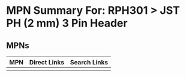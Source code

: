 



# MPN Summary For: RPH301 > JST PH (2 mm) 3 Pin Header

## MPNs
  

|MPN|Direct Links|Search Links|
| :--- | :--- | :--- |
||||
